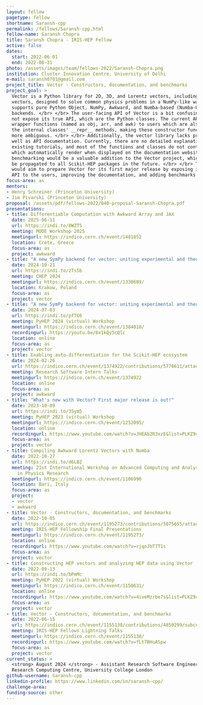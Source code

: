 ```yaml
---
layout: fellow
pagetype: fellow
shortname: Saransh-cpp
permalink: /fellows/Saransh-cpp.html
fellow-name: Saransh Chopra
title: Saransh Chopra - IRIS-HEP Fellow
active: false
dates:
  start: 2022-06-01
  end: 2022-08-31
photo: /assets/images/team/fellows-2022/Saransh-Chopra.png
institution: Cluster Innovation Centre, University of Delhi
e-mail: saransh0701@gmail.com
project_title: Vector - Constructors, documentation, and benchmarks
project_goal: >
  Vector is a Python library for 2D, 3D, and Lorentz vectors, including arrays of
  vectors, designed to solve common physics problems in a NumPy-like way. Vector currently
  supports pure Python Object, NumPy, Awkward, and Numba-based (Numba-Object, Numba-Awkward)
  backends. </br> </br> The user-facing API of Vector is a bit confusing as it does
  not expose its true API, which are the Python classes. The current API provides
  wrapper functions (named as obj, arr, and awk) to users which are also shown in
  the internal classes' __repr__ methods, making these constructor functions even
  more ambiguous. </br> </br> Additionally, the vector library lacks proper user as
  well as API documentation. Currently, there are no detailed explanations in the
  existing tutorials, and most of the functions and classes do not contain docstrings,
  which automatically render when displayed on the documentation website. Furthermore,
  benchmarking would be a valuable addition to the Vector project, which could then
  be propagated to all Scikit-HEP packages in the future. </br> </br> This project
  would aim to prepare Vector for its first major release by exposing its internal
  API to the users, improving the documentation, and adding benchmarks.
focus-area: as
mentors:
- Henry Schreiner (Princeton University)
- Jim Pivarski (Princeton University)
proposal: /assets/pdf/fellows-2022/040-proposal-Saransh-Chopra.pdf
presentations:
- title: Differentiable Computation with Awkward Array and JAX
  date: 2025-06-11
  url: https://indi.to/8WZTS
  meeting: MODE Workshop 2025
  meetingurl: https://indico.cern.ch/event/1481852
  location: Crete, Greece
  focus-area: as
  project: awkward
- title: "A new SymPy backend for vector: uniting experimental and theoretical physicists"
  date: 2024-10-21
  url: https://indi.to/zTs5b
  meeting: CHEP 2024
  meetingurl: https://indico.cern.ch/event/1338689/
  location: Krakow, Poland
  focus-area: as
  project: vector
- title: "A new SymPy backend for vector: uniting experimental and theoretical physicists"
  date: 2024-07-03
  url: https://indi.to/pfTC6
  meeting: PyHEP 2024 (virtual) Workshop
  meetingurl: https://indico.cern.ch/event/1384010/
  recordingurl: https://youtu.be/6x1kQy5cQlc
  location: online
  focus-area: as
  project: vector
- title: Enabling auto-differentiation for the Scikit-HEP ecosystem
  date: 2024-02-26
  url: https://indico.cern.ch/event/1374922/contributions/5778611/attachments/2807131/4900286/autodiff-for-scikithep.pdf
  meeting: Research Software Intern Talks
  meetingurl: https://indico.cern.ch/event/1374922
  location: online
  focus-area: as
  project: awkward
- title: "What's new with Vector? First major release is out!"
  date: 2023-10-09
  url: https://indi.to/35ym5
  meeting: PyHEP 2023 (virtual) Workshop
  meetingurl: https://indico.cern.ch/event/1252095/
  location: online
  recordingurl: https://www.youtube.com/watch?v=JHEAb2R3xzE&list=PLKZ9c4ONm-VlAorAG8kR09ZqhMfHiH2LJ&index=11
  focus-area: as
  project: vector
- title: Compiling Awkward Lorentz Vectors with Numba
  date: 2022-10-27
  url: https://indi.to/d6LBZ
  meeting: 21st International Workshop on Advanced Computing and Analysis Techniques
    in Physics Research
  meetingurl: https://indico.cern.ch/event/1106990
  location: Bari, Italy
  focus-area: as
  project:
  - vector
  - awkward
- title: Vector - Constructors, documentation, and benchmarks
  date: 2022-10-05
  url: https://indico.cern.ch/event/1195273/contributions/5075655/attachments/2522735/4338115/IRIS-HEP%20final%20presentation%20-%20Saransh%20Chopra.pdf
  meeting: IRIS-HEP Fellowship Final Presentations
  meetingurl: https://indico.cern.ch/event/1195273/
  location: online
  recordingurl: https://www.youtube.com/watch?v=rjqnJbT7T1s
  focus-area: as
  project: vector
- title: Constructing HEP vectors and analyzing HEP data using Vector
  date: 2022-09-13
  url: https://indi.to/bPmMc
  meeting: PyHEP 2022 (virtual) Workshop
  meetingurl: https://indico.cern.ch/event/1150631/
  location: online
  recordingurl: https://www.youtube.com/watch?v=4iveMzrbe7s&list=PLKZ9c4ONm-VkohKG-skzEG_gklMaSgaO7&index=14
  focus-area: as
  project: vector
- title: Vector - Constructors, documentation, and benchmarks
  date: 2022-06-15
  url: https://indico.cern.ch/event/1155138/contributions/4850299/subcontributions/385059/attachments/2463404/4223807/Saransh-Chopra.pdf
  meeting: IRIS-HEP Fellows Lightning Talks
  meetingurl: https://indico.cern.ch/event/1155138/
  recordingurl: https://www.youtube.com/watch?v=fLt7BHuASpw
  focus-area: as
  project: vector
current_status: >
  <strong> August 2024 </strong> - Assistant Research Software Engineer at Advanced
  Research Computing Centre, University College London
github-username: Saransh-cpp
linkedin-profile: https://www.linkedin.com/in/saransh-cpp/
challenge-area:
funding-source: other
---
```

